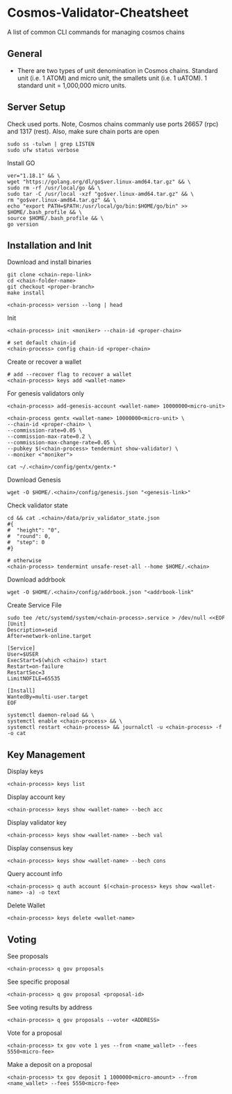 # Cosmos-Validator-Cheatsheet
A list of common CLI commands for managing cosmos chains

## General
<ul>
  <li>There are two types of unit denomination in Cosmos chains. Standard unit (i.e. 1 ATOM) and micro unit, the smallets unit (i.e. 1 uATOM). 1 standard unit = 1,000,000 micro units.</li>  
</ul>  

## Server Setup
Check used ports. Note, Cosmos chains commanly use ports 26657 (rpc) and 1317 (rest). Also, make sure chain ports are open
```
sudo ss -tulwn | grep LISTEN
sudo ufw status verbose
```
Install GO
```
ver="1.18.1" && \
wget "https://golang.org/dl/go$ver.linux-amd64.tar.gz" && \
sudo rm -rf /usr/local/go && \
sudo tar -C /usr/local -xzf "go$ver.linux-amd64.tar.gz" && \
rm "go$ver.linux-amd64.tar.gz" && \
echo "export PATH=$PATH:/usr/local/go/bin:$HOME/go/bin" >> $HOME/.bash_profile && \
source $HOME/.bash_profile && \
go version
```

## Installation and Init
Download and install binaries
```
git clone <chain-repo-link>
cd <chain-folder-name>
git checkout <proper-branch>
make install

<chain-process> version --long | head
```
Init
```
<chain-process> init <moniker> --chain-id <proper-chain>

# set default chain-id
<chain-process> config chain-id <proper-chain>
```
Create or recover a wallet
```
# add --recover flag to recover a wallet
<chain-process> keys add <wallet-name>
```
For genesis validators only
```
<chain-process> add-genesis-account <wallet-name> 10000000<micro-unit>

<chain-process gentx <wallet-name> 10000000<micro-unit> \
--chain-id <proper-chain> \
--commission-rate=0.05 \
--commission-max-rate=0.2 \
--commission-max-change-rate=0.05 \
--pubkey $(<chain-process> tendermint show-validator) \
--moniker <"moniker">

cat ~/.<chain>/config/gentx/gentx-*
```

Download Genesis
```
wget -O $HOME/.<chain>/config/genesis.json "<genesis-link>"
```
Check validator state
```
cd && cat .<chain>/data/priv_validator_state.json
#{
#  "height": "0",
#  "round": 0,
#  "step": 0
#}

# otherwise
<chain-process> tendermint unsafe-reset-all --home $HOME/.<chain>
```
Download addrbook
```
wget -O $HOME/.<chain>/config/addrbook.json "<addrbook-link"
```
Create Service File
```
sudo tee /etc/systemd/system/<chain-process>.service > /dev/null <<EOF
[Unit]
Description=seid
After=network-online.target

[Service]
User=$USER
ExecStart=$(which <chain>) start
Restart=on-failure
RestartSec=3
LimitNOFILE=65535

[Install]
WantedBy=multi-user.target
EOF

systemctl daemon-reload && \
systemctl enable <chain-process> && \
systemctl restart <chain-process> && journalctl -u <chain-process> -f -o cat
```

## Key Management
Display keys
```
<chain-process> keys list
```
Display account key
```
<chain-process> keys show <wallet-name> --bech acc
```
Display validator key
```
<chain-process> keys show <wallet-name> --bech val
```
Display consensus key
```
<chain-process> keys show <wallet-name> --bech cons
```
Query account info
```
<chain-process> q auth account $(<chain-process> keys show <wallet-name> -a) -o text
```
Delete Wallet
```
<chain-process> keys delete <wallet-name>
```

## Voting
See proposals
```
<chain-process> q gov proposals
```
See specific proposal
```
<chain-process> q gov proposal <proposal-id>
```
See voting results by address
```
<chain-process> q gov proposals --voter <ADDRESS>
```
Vote for a proposal
```
<chain-process> tx gov vote 1 yes --from <name_wallet> --fees 5550<micro-fee>
```
Make a deposit on a proposal
```
<chain-process> tx gov deposit 1 1000000<micro-amount> --from <name_wallet> --fees 5550<micro-fee>
```
